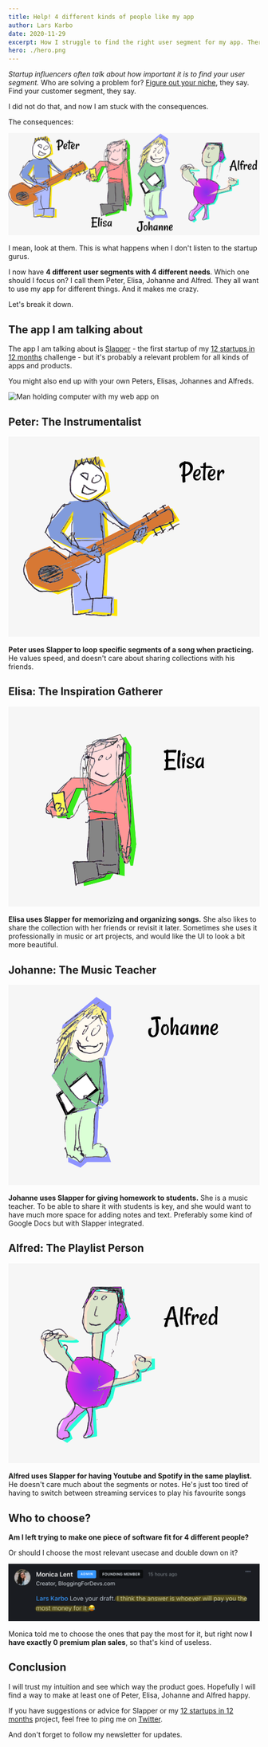 ```yaml
---
title: Help! 4 different kinds of people like my app
author: Lars Karbo
date: 2020-11-29
excerpt: How I struggle to find the right user segment for my app. There are 4 different types of people that like it for different reasons.
hero: ./hero.png
---
```


*Startup influencers often talk about how important it is to find your user segment.* Who are solving a problem for? [Figure out your niche](https://thebootstrappedfounder.com/finding-a-market-to-build-a-saas/), they say. Find your customer segment, they say.

I did not do that, and now I am stuck with the consequences.

The consequences:

![](./4-users.png)

I mean, look at them. This is what happens when I don't listen to the startup gurus.

I now have **4 different user segments with 4 different needs**. Which one should I focus on? I call them Peter, Elisa, Johanne and Alfred. They all want to use my app for different things. And it makes me crazy.

Let's break it down.

## The app I am talking about

The app I am talking about is [Slapper](https://slapper.io) - the first startup of my [12 startups in 12 months](https://larskarbo.no/12-startups-12-months/) challenge - but it's probably a relevant problem for all kinds of apps and products.

You might also end up with your own Peters, Elisas, Johannes and Alfreds.

![Man holding computer with my web app on](./slapper2.png)

## Peter: The Instrumentalist

![Dude with a guitar, looping a segment and practicing](./peter.png)

**Peter uses Slapper to loop specific segments of a song when practicing.** He values speed, and doesn't care about sharing collections with his friends.

## Elisa: The Inspiration Gatherer

![Drawing: Woman listening to music and taking notes.](./elisa.png)

**Elisa uses Slapper for memorizing and organizing songs.** She also likes to share the collection with her friends or revisit it later. Sometimes she uses it professionally in music or art projects, and would like the UI to look a bit more beautiful.

## Johanne: The Music Teacher

![Drawing: Woman listening to music and taking notes.](./johanne.png)

**Johanne uses Slapper for giving homework to students.** She is a music teacher. To be able to share it with students is key, and she would want to have much more space for adding notes and text. Preferably some kind of Google Docs but with Slapper integrated.

## Alfred: The Playlist Person

![Drawing: dude listening to music.](./alfred.png)

**Alfred uses Slapper for having Youtube and Spotify in the same playlist.** He doesn't care much about the segments or notes. He's just too tired of having to switch between streaming services to play his favourite songs

## Who to choose?

**Am I left trying to make one piece of software fit for 4 different people?**

Or should I choose the most relevant usecase and double down on it?

![](./monica-comment.png)

Monica told me to choose the ones that pay the most for it, but right now **I have exactly 0 premium plan sales**, so that's kind of useless.

## Conclusion

I will trust my intuition and see which way the product goes. Hopefully I will find a way to make at least one of Peter, Elisa, Johanne and Alfred happy.

If you have suggestions or advice for Slapper or my [12 startups in 12 months](https://larskarbo.no/12-startups-12-months/) project, feel free to ping me on [Twitter](https://twitter.com/larskarbo).

And don't forget to follow my newsletter for updates.